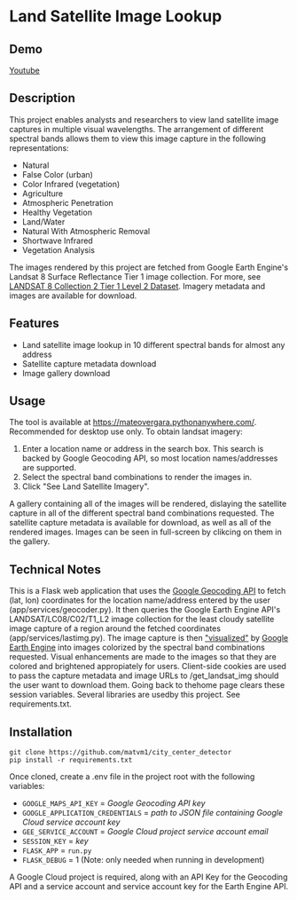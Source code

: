 # Land Satellite Image Lookup

## Demo
[Youtube](https://youtu.be/EEfUkP8MxIY)

## Description
This project enables analysts and researchers to view land satellite image captures in multiple visual wavelengths.
The arrangement of different spectral bands allows them to view this image capture in the following representations:
- Natural  
- False Color (urban)  
- Color Infrared (vegetation)  
- Agriculture  
- Atmospheric Penetration  
- Healthy Vegetation  
- Land/Water  
- Natural With Atmospheric Removal  
- Shortwave Infrared  
- Vegetation Analysis  

The images rendered by this project are fetched from Google Earth Engine's Landsat 8 Surface Reflectance Tier 1 image collection.
For more, see [LANDSAT 8 Collection 2 Tier 1 Level 2 Dataset](https://developers.google.com/earth-engine/datasets/catalog/LANDSAT_LC08_C02_T1_L2).
Imagery metadata and images are available for download.

## Features
- Land satellite image lookup in 10 different spectral bands for almost any address
- Satellite capture metadata download
- Image gallery download

## Usage
The tool is available at https://mateovergara.pythonanywhere.com/. Recommended for desktop use only.
To obtain landsat imagery:
1. Enter a location name or address in the search box. This search is backed by Google Geocoding API, so most location names/addresses are supported.
2. Select the spectral band combinations to render the images in.
3. Click "See Land Satellite Imagery".

A gallery containing all of the images will be rendered, dislaying the satellite capture in all of the different spectral band combinations requested.
The satellite capture metadata is available for download, as well as all of the rendered images.
Images can be seen in full-screen by clikcing on them in the gallery.

## Technical Notes
This is a Flask web application that uses the [Google Geocoding API](https://github.com/googlemaps/google-maps-services-python) to fetch (lat, lon) coordinates for the location name/address entered by the user (app/services/geocoder.py).
It then queries the Google Earth Engine API's LANDSAT/LC08/C02/T1_L2 image collection for the least cloudy satellite image capture of a region around the fetched coordinates (app/services/lastimg.py). The image capture is then ["visualized"](https://developers.google.com/earth-engine/apidocs/ee-image-visualize) by [Google Earth Engine](https://developers.google.com/earth-engine/guides/quickstart_python) into images colorized by the spectral band combinations requested. Visual enhancements are made to the images so that they are colored and brightened appropiately for users.
Client-side cookies are used to pass the capture metadata and image URLs to /get_landsat_img should the user want to download them. Going back to thehome page clears these session variables.
Several libraries are usedby this project. See requirements.txt.

## Installation

    git clone https://github.com/matvm1/city_center_detector
    pip install -r requirements.txt

Once cloned, create a .env file in the project root with the following variables:
- `GOOGLE_MAPS_API_KEY` = *Google Geocoding API key*
- `GOOGLE_APPLICATION_CREDENTIALS` = *path to JSON file containing Google Cloud service account key*
- `GEE_SERVICE_ACCOUNT` = *Google Cloud project service account email*
- `SESSION_KEY` = *key*
- `FLASK_APP` = `run.py`
- `FLASK_DEBUG` = 1 (Note: only needed when running in development)

A Google Cloud project is required, along with an API Key for the Geocoding API and a service account and service account key for the Earth Engine API.
